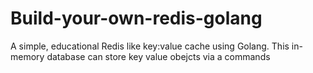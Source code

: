 # Build-your-own-redis-golang
A simple, educational Redis like key:value cache using Golang. This in-memory database can store key value obejcts via a commands 
